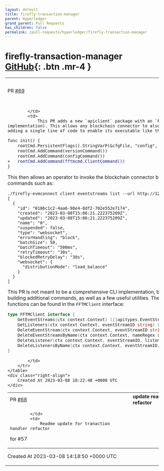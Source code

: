 ```yaml
---
layout: default
title: firefly-transaction-manager
parent: Hyperledger
grand_parent: Pull Requests
has_children: false
permalink: /pull-requests/hyperledger/firefly-transaction-manager
---
```


# firefly-transaction-manager <span class="fs-3 right-align">[GitHub](https://github.com/hyperledger/firefly-transaction-manager){: .btn .mr-4 }</span>


<div>
    <table>
        <tr>
            <td>
                PR <a href="https://github.com/hyperledger/firefly-transaction-manager/pull/69" class=".btn">#69</a>
            </td>
            <td>
                <b>
                    Add apiclient command line tools
                </b>
            </td>
        </tr>
        <tr>
            <td>
                
            </td>
            <td>
                This PR adds a new `apiclient` package with an `FFTMClient` interface (and implementation). This allows any blockchain connector to also act as an API client by adding a single line of code to enable its executable like this:

```diff
func init() {
	rootCmd.PersistentFlags().StringVarP(&cfgFile, "config", "f", "", "config file")
	rootCmd.AddCommand(versionCommand())
	rootCmd.AddCommand(configCommand())
+	rootCmd.AddCommand(fftmcmd.ClientCommand())
}
```

This then allows an operator to invoke the blockchain connector binary to run various client commands such as:

```
./firefly-evmconnect client eventstreams list --url http://127.0.0.1:5102
[
  {
    "id": "0186c1c2-4aa6-98e4-8df2-702e552e7174",
    "created": "2023-03-08T15:06:21.222375209Z",
    "updated": "2023-03-08T15:06:21.222375209Z",
    "name": "0",
    "suspended": false,
    "type": "websocket",
    "errorHandling": "block",
    "batchSize": 50,
    "batchTimeout": "500ms",
    "retryTimeout": "30s",
    "blockedRetryDelay": "30s",
    "websocket": {
      "distributionMode": "load_balance"
    }
  }
]
```

This PR is not meant to be a comprehensive CLI implementation, but contains the foundation for building additional commands, as well as a few useful utilities. The current list of implemented functions can be found in the `FFTMClient` interface:

```go
type FFTMClient interface {
	GetEventStreams(ctx context.Context) ([]apitypes.EventStream, error)
	GetListeners(ctx context.Context, eventStreamID string) ([]apitypes.Listener, error)
	DeleteEventStream(ctx context.Context, eventStreamID string) error
	DeleteEventStreamsByName(ctx context.Context, nameRegex string) error
	DeleteListener(ctx context.Context, eventStreamID, listenerID string) error
	DeleteListenersByName(ctx context.Context, eventStreamID, nameRegex string) error
}
```
            </td>
        </tr>
    </table>
    <div class="right-align">
        Created At 2023-03-08 18:22:48 +0000 UTC
    </div>
</div>

<div>
    <table>
        <tr>
            <td>
                PR <a href="https://github.com/hyperledger/firefly-transaction-manager/pull/68" class=".btn">#68</a>
            </td>
            <td>
                <b>
                    update readme for tranaction handler refactor
                </b>
            </td>
        </tr>
        <tr>
            <td>
                
            </td>
            <td>
                Readme update for tranaction handler refactor

for #57 
            </td>
        </tr>
    </table>
    <div class="right-align">
        Created At 2023-03-08 14:18:50 +0000 UTC
    </div>
</div>

